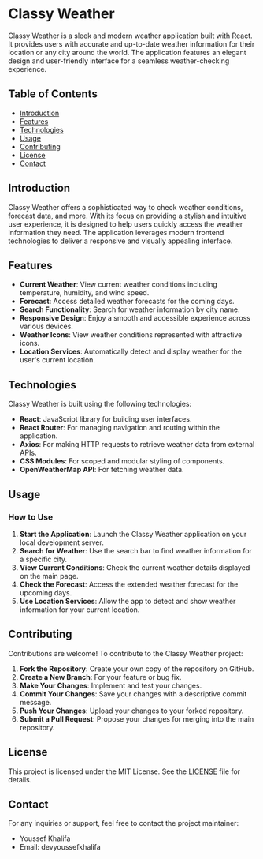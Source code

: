 # Classy Weather

Classy Weather is a sleek and modern weather application built with React. It provides users with accurate and up-to-date weather information for their location or any city around the world. The application features an elegant design and user-friendly interface for a seamless weather-checking experience.

## Table of Contents

- [Introduction](#introduction)
- [Features](#features)
- [Technologies](#technologies)
- [Usage](#usage)
- [Contributing](#contributing)
- [License](#license)
- [Contact](#contact)

## Introduction

Classy Weather offers a sophisticated way to check weather conditions, forecast data, and more. With its focus on providing a stylish and intuitive user experience, it is designed to help users quickly access the weather information they need. The application leverages modern frontend technologies to deliver a responsive and visually appealing interface.

## Features

- **Current Weather**: View current weather conditions including temperature, humidity, and wind speed.
- **Forecast**: Access detailed weather forecasts for the coming days.
- **Search Functionality**: Search for weather information by city name.
- **Responsive Design**: Enjoy a smooth and accessible experience across various devices.
- **Weather Icons**: View weather conditions represented with attractive icons.
- **Location Services**: Automatically detect and display weather for the user's current location.

## Technologies

Classy Weather is built using the following technologies:

- **React**: JavaScript library for building user interfaces.
- **React Router**: For managing navigation and routing within the application.
- **Axios**: For making HTTP requests to retrieve weather data from external APIs.
- **CSS Modules**: For scoped and modular styling of components.
- **OpenWeatherMap API**: For fetching weather data.

## Usage

### How to Use

1. **Start the Application**: Launch the Classy Weather application on your local development server.
2. **Search for Weather**: Use the search bar to find weather information for a specific city.
3. **View Current Conditions**: Check the current weather details displayed on the main page.
4. **Check the Forecast**: Access the extended weather forecast for the upcoming days.
5. **Use Location Services**: Allow the app to detect and show weather information for your current location.

## Contributing

Contributions are welcome! To contribute to the Classy Weather project:

1. **Fork the Repository**: Create your own copy of the repository on GitHub.
2. **Create a New Branch**: For your feature or bug fix.
3. **Make Your Changes**: Implement and test your changes.
4. **Commit Your Changes**: Save your changes with a descriptive commit message.
5. **Push Your Changes**: Upload your changes to your forked repository.
6. **Submit a Pull Request**: Propose your changes for merging into the main repository.

## License

This project is licensed under the MIT License. See the [LICENSE](LICENSE) file for details.

## Contact

For any inquiries or support, feel free to contact the project maintainer:

- Youssef Khalifa
- Email: devyoussefkhalifa
